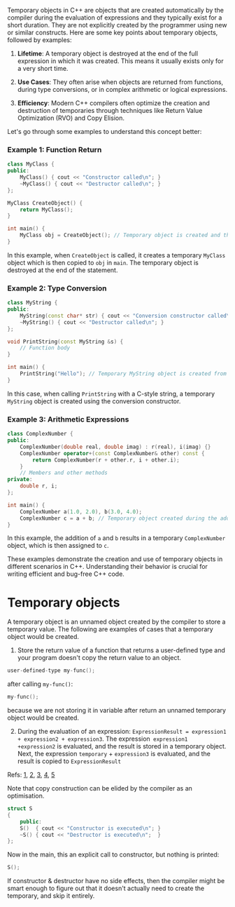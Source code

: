 Temporary objects in C++ are objects that are created automatically by the compiler during the evaluation of expressions and they typically exist for a short duration. They are not explicitly created by the programmer using new or similar constructs. Here are some key points about temporary objects, followed by examples:

1. **Lifetime**: A temporary object is destroyed at the end of the full expression in which it was created. This means it usually exists only for a very short time.

2. **Use Cases**: They often arise when objects are returned from functions, during type conversions, or in complex arithmetic or logical expressions.

3. **Efficiency**: Modern C++ compilers often optimize the creation and destruction of temporaries through techniques like Return Value Optimization (RVO) and Copy Elision.

Let's go through some examples to understand this concept better:

### Example 1: Function Return
```cpp
class MyClass {
public:
    MyClass() { cout << "Constructor called\n"; }
    ~MyClass() { cout << "Destructor called\n"; }
};

MyClass CreateObject() {
    return MyClass();
}

int main() {
    MyClass obj = CreateObject(); // Temporary object is created and then copied to 'obj'
}
```
In this example, when `CreateObject` is called, it creates a temporary `MyClass` object which is then copied to `obj` in `main`. The temporary object is destroyed at the end of the statement.

### Example 2: Type Conversion
```cpp
class MyString {
public:
    MyString(const char* str) { cout << "Conversion constructor called\n"; }
    ~MyString() { cout << "Destructor called\n"; }
};

void PrintString(const MyString &s) {
    // Function body
}

int main() {
    PrintString("Hello"); // Temporary MyString object is created from const char*
}
```
In this case, when calling `PrintString` with a C-style string, a temporary `MyString` object is created using the conversion constructor.

### Example 3: Arithmetic Expressions
```cpp
class ComplexNumber {
public:
    ComplexNumber(double real, double imag) : r(real), i(imag) {}
    ComplexNumber operator+(const ComplexNumber& other) const {
        return ComplexNumber(r + other.r, i + other.i);
    }
    // Members and other methods
private:
    double r, i;
};

int main() {
    ComplexNumber a(1.0, 2.0), b(3.0, 4.0);
    ComplexNumber c = a + b; // Temporary object created during the addition
}
```
In this example, the addition of `a` and `b` results in a temporary `ComplexNumber` object, which is then assigned to `c`.

These examples demonstrate the creation and use of temporary objects in different scenarios in C++. Understanding their behavior is crucial for writing efficient and bug-free C++ code.

# Temporary objects


A temporary object is an unnamed object created by the compiler to store a temporary value. The following are examples of cases that a temporary object would be created.
1. Store the return value of a function that returns a user-defined type and your program doesn't copy the return value to an object.
```cpp
user-defined-type my-func();
```
after calling `my-func()`:

```cpp
my-func();
```
because we are not storing it in variable after return  an unnamed temporary object would be created.


2. During the evaluation of an expression:
`ExpressionResult = expression1 + expression2 + expression3`. The expression` expression1 +expression2` is evaluated, and the result is stored in a temporary object. Next, the expression `temporary` + `expression3` is evaluated, and the result is copied to `ExpressionResult`

Refs: [1](https://docs.microsoft.com/en-us/cpp/cpp/temporary-objects?view=msvc-170&viewFallbackFrom=vs-2019), [2](https://stackoverflow.com/questions/10897799/temporary-objects-when-are-they-created-how-do-you-recognise-them-in-code), [3](https://www.cplusplus.com/forum/beginner/275448/), [4](https://en.cppreference.com/w/cpp/language/lifetime), [5](https://en.wikibooks.org/wiki/More_C%2B%2B_Idioms/Temporary_Base_Class)



Note that copy construction can be elided by the compiler as an optimisation.

```cpp
struct S
{
    public:
    S()  { cout << "Constructor is executed\n"; }
    ~S() { cout << "Destructor is executed\n";  }
};
```

Now in the main, this an explicit call to constructor, but nothing is printed:
```cpp
S();  
```
If constructor & destructor have no side effects, then the compiler might be smart enough to figure out that it doesn't actually need to create the temporary, and skip it entirely.
